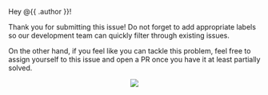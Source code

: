 Hey @{{ .author }}!

Thank you for submitting this issue! Do not forget to add appropriate labels so our development team can quickly filter through existing issues.

On the other hand, if you feel like you can tackle this problem, feel free to assign yourself to this issue and open a PR once you have it at least partially solved.

<p align="center">
  <img src="https://media.tenor.com/z3nYsrIEwTYAAAAC/this-could-be-a-problem-problem.gif">
  <br><br>
</p>
